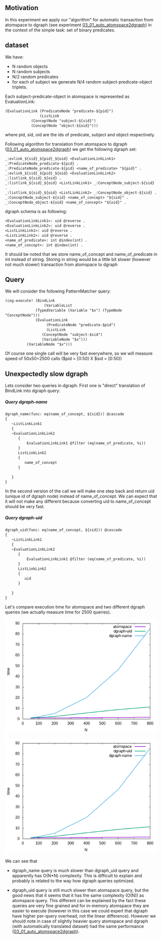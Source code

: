 ﻿## Motivation 

In this experiment we apply our "algorithm" for automatic transaction
from atomspace to dgraph (see experiment [03_01_auto_atomspace2dgraph](../03_01_auto_atomspace2dgraph)) in the context of the simple task: set of
binary predicates. 

## dataset

We have:
- N random objects
- N random subjects
- N/2 random predicates
- for each of subject we generate N/4 random subject-predicate-object
triplets.


Each subject-predicate-object in atomspace is represented as
EvaluationLink:

```schema
(EvaluationLink (PredicateNode "predicate-${pid}") 
                (ListLink 
		    (ConceptNode "subject-${sid}") 
		    (ConceptNode "object-${oid}")))
```
where pid, sid, oid are the ids of predicate, subject and object respectively. 

Following algorithm for translation from atomspace to dgraph
([03_01_auto_atomspace2dgraph](../03_01_auto_atomspace2dgraph)) we get
the following dgraph set:


```
_:evlink_${sid}_${pid}_${oid} <EvaluationLinkLink1> _:PredicateNode_predicate-${pid} .
_:PredicateNode_predicate-${pid} <name_of_predicate> "${pid}" .
_:evlink_${sid}_${pid}_${oid} <EvaluationLinkLink2> _:listlink_${sid}_${oid} .
_:listlink_${sid}_${oid} <ListLinkLink1> _:ConceptNode_subject-${sid} .
_:listlink_${sid}_${oid} <ListLinkLink2> _:ConceptNode_object-${sid} .
_:ConceptNode_subject-${sid} <name_of_concept> "${sid}" .
_:ConceptNode_object-${oid} <name_of_concept> "${oid}" .
```

dgraph schema is as following:
```
<EvaluationLinkLink1>: uid @reverse .
<EvaluationLinkLink2>: uid @reverse .
<ListLinkLink1>: uid @reverse .
<ListLinkLink2>: uid @reverse .
<name_of_predicate>: int @index(int) .
<name_of_concept>: int @index(int) .
```

It should be noted that we store name_of_concept and name_of_predicate
in int instead of string. Storing in string would be a little bit
slower (however not much slower)
transaction from atomspace to dgraph

## Query

We will consider the following PatternMatcher query:

```schema
(cog-execute! (BindLink 
                  (VariableList  
		      (TypedVariable (Variable "$x") (TypeNode "ConceptNode")))
	          (EvaluationLink
	               (PredicateNode "predicate-$pid")
		           (ListLink
			     (ConceptNode "subject-$sid")
			     (VariableNode "$x")))
		  (VariableNode "$x")))	   
```

Of course one single call will be very fast everywhere, so we will
measure speed of 50x50=2500 calls ($pid = [0:50) X $sid = [0:50))

## Unexpectedly slow dgraph

Lets consider two queries in dgraph.  First one is "direct"
translation of BindLink into dgraph query:

##### Query dgraph-name
```
dgraph_name(func: eq(name_of_concept, ${sid})) @cascade 
{  
   ~ListLinkLink1
   {
   ~EvaluationLinkLink2
      {
          EvaluationLinkLink1 @filter (eq(name_of_predicate, %i))
      }
      ListLinkLink2
      {
         name_of_concept
      }

   }
}

```

In the second version of the call we will make one step back and
return uid (unique id of dgraph node) instead of name_of_concept. We
can expect that it will not make any different because converting uid
to name_of_concept should be very fast.


##### Query dgraph-uid
```
dgraph_uid(func: eq(name_of_concept, ${sid})) @cascade 
{  
   ~ListLinkLink1
   {
   ~EvaluationLinkLink2
      {
          EvaluationLinkLink1 @filter (eq(name_of_predicate, %i))
      }
      ListLinkLink2
      {
         uid
      }

   }
}

```

Let's compare execution time for atomspace and two different dgraph
queries (we actually measure time for 2500 queries). 

![atomspace dgraph-name dgraph-uid](time_check/rez_atomspace_dgraph_p7_dgraph.png)

![atomspace dgraph-name](time_check/rez_atomspace_dgraph_p7.png)

We can see that
- dgraph_name query is much slower than dgraph_uid query and
apparently has O(N*N) complexity. This is difficult to explain and
probably is related to the way how dgraph queries optimized.

- dgraph_uid query is still much slower then atomspace query, but the
good news that it seems that it has the same complexity (O(N)) as atomspace
query.  This different can be explained by the fact these queries are
very fine grained and for in-memory atomspace they are easier to
execute (however in this case we could expert that dgraph have higher per-query overhead, not the linear difference). However we should note in case of slightly heavier query
atomspace and dgraph (with automatically translated dataset) had the same performance
([03_01_auto_atomspace2dgraph](../03_01_auto_atomspace2dgraph/)).


